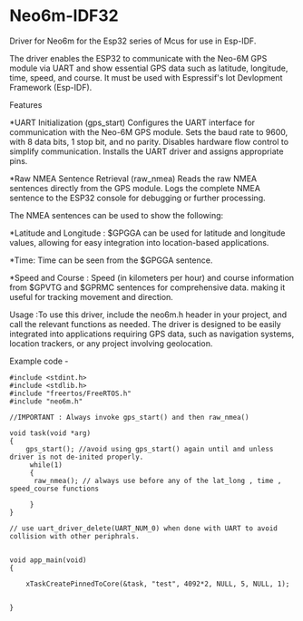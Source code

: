 # Neo6m-IDF32
Driver for Neo6m for the Esp32 series of Mcus for use in Esp-IDF.


The driver enables the ESP32 to communicate with the Neo-6M GPS module via UART and show essential GPS data such as latitude, longitude, time, speed, and course. It must be used with Espressif's Iot Devlopment Framework (Esp-IDF).

Features

*UART Initialization (gps_start) Configures the UART interface for communication with the Neo-6M GPS module. Sets the baud rate to 9600, with 8 data bits, 1 stop bit, and no parity. Disables hardware flow control to simplify communication. Installs the UART driver and assigns appropriate pins.

*Raw NMEA Sentence Retrieval (raw_nmea) Reads the raw NMEA sentences directly from the GPS module. Logs the complete NMEA sentence to the ESP32 console for debugging or further processing.

The NMEA sentences can be used to show the following:

*Latitude and Longitude : $GPGGA can be used for latitude and longitude values, allowing for easy integration into location-based applications.

*Time: Time can be seen from the  $GPGGA sentence.

*Speed and Course : Speed (in kilometers per hour) and course information from $GPVTG and $GPRMC sentences for comprehensive data. making it useful for tracking movement and direction.

Usage :To use this driver, include the neo6m.h header in your project, and call the relevant functions as needed. The driver is designed to be easily integrated into applications requiring GPS data, such as navigation systems, location trackers, or any project involving geolocation.


Example code - 

```
#include <stdint.h>
#include <stdlib.h>
#include "freertos/FreeRTOS.h"
#include "neo6m.h"

//IMPORTANT : Always invoke gps_start() and then raw_nmea()

void task(void *arg)
{
	gps_start(); //avoid using gps_start() again until and unless driver is not de-inited properly.
	 while(1)
	 {
	  raw_nmea(); // always use before any of the lat_long , time , speed_course functions
	 
     }
}

// use uart_driver_delete(UART_NUM_0) when done with UART to avoid collision with other periphrals.


void app_main(void)
{
    
    xTaskCreatePinnedToCore(&task, "test", 4092*2, NULL, 5, NULL, 1);
    
    
}
```



